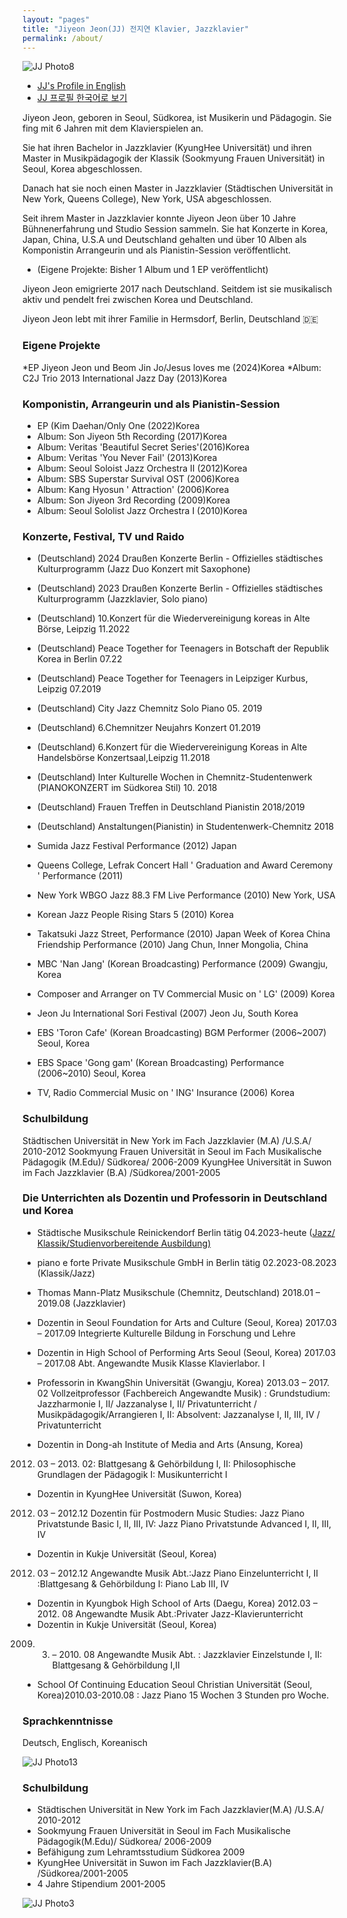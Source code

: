```yaml
---
layout: "pages"
title: "Jiyeon Jeon(JJ) 전지연 Klavier, Jazzklavier"
permalink: /about/
---
```


<img src="https://jjmusic-online.github.io/assets/images/photo8.JPG" alt="JJ Photo8"
	title="Photo of JJ" style="min-width: 150px" />

- <a href="/about/about-eng">JJ's Profile in English</a>
- <a href="/about/about-kor">JJ 프로필 한국어로 보기</a>

Jiyeon Jeon, geboren in Seoul, Südkorea, ist Musikerin und Pädagogin. Sie fing mit 6 Jahren mit dem Klavierspielen an.

Sie hat ihren Bachelor in Jazzklavier (KyungHee Universität) und ihren Master in Musikpädagogik der Klassik (Sookmyung Frauen Universität) in Seoul, Korea abgeschlossen. 

Danach hat sie noch einen Master in Jazzklavier (Städtischen Universität in New York, Queens College), New York, USA abgeschlossen.

Seit ihrem Master in Jazzklavier konnte Jiyeon Jeon über 10 Jahre Bühnenerfahrung und Studio Session sammeln. Sie hat Konzerte in Korea, Japan, China, U.S.A und Deutschland gehalten und über 10 Alben als Komponistin Arrangeurin und als Pianistin-Session veröffentlicht.

* (Eigene Projekte: Bisher 1 Album und 1 EP veröffentlicht)

Jiyeon Jeon emigrierte 2017 nach Deutschland. Seitdem ist sie musikalisch aktiv und pendelt frei zwischen Korea und Deutschland.

Jiyeon Jeon lebt mit ihrer Familie in Hermsdorf, Berlin, Deutschland 🇩🇪
### Eigene Projekte
*EP Jiyeon Jeon und Beom Jin Jo/Jesus loves me (2024)Korea
*Album: C2J Trio 2013 International Jazz Day (2013)Korea
### Komponistin, Arrangeurin und als Pianistin-Session
- EP (Kim Daehan/Only One (2022)Korea
- Album: Son Jiyeon 5th Recording (2017)Korea
- Album: Veritas 'Beautiful Secret Series'(2016)Korea
- Album: Veritas 'You Never Fail' (2013)Korea
- Album: Seoul Soloist Jazz Orchestra II (2012)Korea
- Album: SBS Superstar Survival OST (2006)Korea
- Album: Kang Hyosun ' Attraction' (2006)Korea
- Album: Son Jiyeon 3rd Recording (2009)Korea
- Album: Seoul Sololist Jazz Orchestra I (2010)Korea

### Konzerte, Festival, TV und Raido
- (Deutschland) 2024 Draußen Konzerte Berlin - Offizielles städtisches Kulturprogramm (Jazz Duo Konzert mit Saxophone)

- (Deutschland) 2023 Draußen Konzerte Berlin - Offizielles städtisches Kulturprogramm (Jazzklavier, Solo piano)

- (Deutschland) 10.Konzert für die Wiedervereinigung koreas in Alte Börse, Leipzig 11.2022

- (Deutschland) Peace Together for Teenagers in Botschaft der Republik Korea in Berlin 07.22

- (Deutschland) Peace Together for Teenagers in Leipziger Kurbus, Leipzig 07.2019

- (Deutschland) City Jazz Chemnitz Solo Piano 05. 2019

- (Deutschland) 6.Chemnitzer Neujahrs Konzert 01.2019

- (Deutschland) 6.Konzert für die Wiedervereinigung Koreas in Alte Handelsbörse
Konzertsaal,Leipzig 11.2018

- (Deutschland) Inter Kulturelle Wochen in Chemnitz-Studentenwerk (PIANOKONZERT im
Südkorea Stil) 10. 2018

- (Deutschland) Frauen Treffen in Deutschland Pianistin 2018/2019

- (Deutschland) Anstaltungen(Pianistin) in Studentenwerk-Chemnitz 2018

- Sumida Jazz Festival Performance (2012) Japan
- Queens College, Lefrak Concert Hall ' Graduation and Award Ceremony ' Performance (2011)
- New York WBGO Jazz 88.3 FM Live Performance (2010) New York, USA
- Korean Jazz People Rising Stars 5 (2010) Korea
- Takatsuki Jazz Street, Performance (2010) Japan Week of Korea China Friendship Performance (2010) Jang Chun, Inner Mongolia, China
- MBC 'Nan Jang' (Korean Broadcasting) Performance (2009) Gwangju, Korea
- Composer and Arranger on TV Commercial Music on ' LG' (2009) Korea
- Jeon Ju International Sori Festival (2007) Jeon Ju, South Korea
- EBS 'Toron Cafe' (Korean Broadcasting) BGM Performer (2006~2007) Seoul, Korea
- EBS Space 'Gong gam' (Korean Broadcasting) Performance (2006~2010) Seoul, Korea
- TV, Radio Commercial Music on ' ING' Insurance (2006) Korea
 
### Schulbildung

Städtischen Universität in New York im Fach Jazzklavier (M.A) /U.S.A/ 2010-2012
Sookmyung Frauen Universität in Seoul im Fach Musikalische Pädagogik (M.Edu)/ Südkorea/ 2006-2009
KyungHee Universität in Suwon im Fach Jazzklavier (B.A) /Südkorea/2001-2005

### Die Unterrichten als Dozentin und Professorin in Deutschland und Korea

- Städtische Musikschule Reinickendorf Berlin tätig 04.2023-heute (<a href="https://www.berlin.de/musikschule-reinickendorf/lehrangebote/tasteninstrumente/jazz-piano/">Jazz/</a><a href="https://www.berlin.de/musikschule-reinickendorf/lehrangebote/tasteninstrumente/klavier/" target="_blank">
    Klassik/Studienvorbereitende Ausbildung)</a> 
- piano e forte Private Musikschule GmbH in Berlin tätig 02.2023-08.2023 (Klassik/Jazz)

- Thomas Mann-Platz Musikschule (Chemnitz, Deutschland) 2018.01 – 2019.08 (Jazzklavier)
- Dozentin in Seoul Foundation for Arts and Culture (Seoul, Korea)
2017.03 – 2017.09
Integrierte Kulturelle Bildung in Forschung und Lehre
- Dozentin in High School of Performing Arts Seoul (Seoul, Korea)
2017.03 – 2017.08
Abt. Angewandte Musik Klasse Klavierlabor. I
- Professorin in KwangShin Universität (Gwangju, Korea)
2013.03 – 2017. 02
Vollzeitprofessor (Fachbereich Angewandte Musik)
: Grundstudium: Jazzharmonie I, II/ Jazzanalyse I, II/ Privatunterricht / Musikpädagogik/Arrangieren I,
II: Absolvent: Jazzanalyse I, II, III, IV / Privatunterricht
- Dozentin in Dong-ah Institute of Media and Arts (Ansung, Korea)
2012. 03 – 2013. 02: Blattgesang & Gehörbildung I, II: Philosophische Grundlagen der Pädagogik
I: Musikunterricht I
- Dozentin in KyungHee Universität (Suwon, Korea)
2012. 03 – 2012.12 Dozentin für Postmodern Music Studies: Jazz Piano Privatstunde Basic I, II, III, IV: Jazz
Piano Privatstunde Advanced I, II, III, IV
- Dozentin in Kukje Universität (Seoul, Korea)
2012. 03 – 2012.12 Angewandte Musik Abt.:Jazz Piano Einzelunterricht I, II :Blattgesang & Gehörbildung
I: Piano Lab III, IV
- Dozentin in Kyungbok High School of Arts (Daegu, Korea)
2012.03 – 2012. 08 Angewandte Musik Abt.:Privater Jazz-Klavierunterricht
- Dozentin in Kukje Universität (Seoul, Korea)
2009. 03. – 2010. 08 Angewandte Musik Abt.
: Jazzklavier Einzelstunde I, II: Blattgesang & Gehörbildung I,II
- School Of Continuing Education Seoul Christian Universität (Seoul, Korea)2010.03-2010.08
: Jazz Piano 15 Wochen 3 Stunden pro Woche.

### Sprachkenntnisse
Deutsch, Englisch, Koreanisch

<img src="https://jjmusic-online.github.io/assets/images/jiyeonjeon.jpeg" alt="JJ Photo13"
	title="Photo of JJ" style="min-width: 150px" />

### Schulbildung
- Städtischen Universität in New York im Fach Jazzklavier(M.A) /U.S.A/ 2010-2012
- Sookmyung Frauen Universität in Seoul im Fach Musikalische Pädagogik(M.Edu)/ Südkorea/ 2006-2009 
- Befähigung zum Lehramtsstudium Südkorea 2009
- KyungHee Universität in Suwon im Fach Jazzklavier(B.A) /Südkorea/2001-2005  
- 4 Jahre Stipendium 2001-2005

<img src="https://jjmusic-online.github.io/assets/images/photo3.jpeg" alt="JJ Photo3"
	title="Photo of JJ" style="min-width: 150px" />










